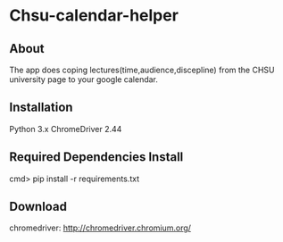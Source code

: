 # Chsu-calendar-helper
## About
The app does coping lectures(time,audience,discepline) from the CHSU university page to your google calendar.

## Installation
Python 3.x
ChromeDriver 2.44

## Required Dependencies Install

cmd> pip install -r requirements.txt
## Download

chromedriver: http://chromedriver.chromium.org/


